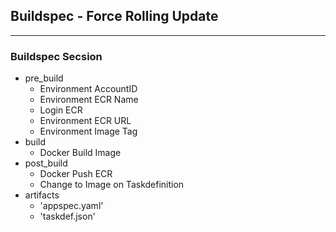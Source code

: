 ## Buildspec - Force Rolling Update
---
### Buildspec Secsion
- pre_build
    - Environment AccountID
    - Environment ECR Name
    - Login ECR
    - Environment ECR URL
    - Environment Image Tag
- build
    - Docker Build Image
- post_build
    - Docker Push ECR
    - Change to Image on Taskdefinition
- artifacts
    - 'appspec.yaml'
    - 'taskdef.json'